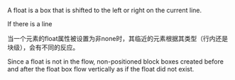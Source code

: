 A float is a box that is shifted to the left or right on the current line.

If there is a line 

当一个元素的float属性被设置为非none时，其临近的元素根据其类型（行内还是块级），会有不同的反应。

Since a float is not in the flow, non-positioned block boxes created before and after the float box flow vertically as if the float did not exist.

